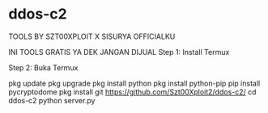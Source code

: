 # ddos-c2
TOOLS BY SZT00XPLOIT X SISURYA OFFICIALKU

INI TOOLS GRATIS YA DEK JANGAN DIJUAL
Step 1: Install Termux


Step 2: Buka Termux

pkg update
pkg upgrade
pkg install python
pkg install python-pip
pip install pycryptodome
pkg install git
https://github.com/Szt00Xploit2/ddos-c2/
cd ddos-c2
python server.py

